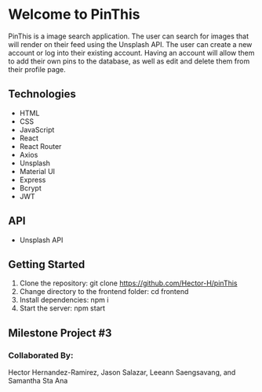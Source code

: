 # Welcome to PinThis

PinThis is a image search application. The user can search for images that will render on their feed using the Unsplash API. The user can create a new account or log into their existing account. Having an account will allow them to add their own pins to the database, as well as edit and delete them from their profile page.

## Technologies
* HTML
* CSS
* JavaScript
* React
* React Router
* Axios
* Unsplash
* Material UI
* Express
* Bcrypt 
* JWT

## API
* Unsplash API

## Getting Started

1. Clone the repository: git clone https://github.com/Hector-H/pinThis
2. Change directory to the frontend folder: cd frontend
3. Install dependencies: npm i
4. Start the server: npm start

## Milestone Project #3

### Collaborated By:
Hector Hernandez-Ramirez, Jason Salazar, Leeann Saengsavang, and Samantha Sta Ana
